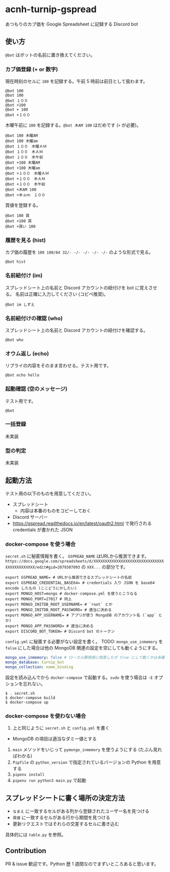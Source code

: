 # acnh-turnip-gspread
あつもりのカブ価を Google Spreadsheet に記録する Discord bot

## 使い方

`@bot` はボットの名前に置き換えてください。

### カブ価登録 (+ or 数字)

現在時刻のセルに `100` を記録する。午前 5 時前は前日として扱わます。

```
@bot 100
@bot 100
@bot １００
@bot +100
@bot + 100
@bot +１００
```

木曜午前に `100` を記録する。`@bot 木AM 100` はだめです (`+` が必要)。

```
@bot 100 木曜AM
@bot 100 木曜am
@bot １００　木曜ＡＭ
@bot １００　木ＡＭ
@bot １００　木午前
@bot +100 木曜AM
@bot +100 木曜am
@bot +１００　木曜ＡＭ
@bot +１００　木ＡＭ
@bot +１００　木午前
@bot +木AM 100
@bot +木ａｍ　１００
```

買値を登録する。

```
@bot 100 買
@bot +100 買
@bot +買い 100
```

### 履歴を見る (hist)

カブ価の履歴を `100 100/64 32/- -/- -/- -/- -/-` のような形式で見る。

``` 
@bot hist
```

### 名前紐付け (im)

スプレッドシート上の名前と Discord アカウントの紐付けを bot に覚えさせる。
名前は正確に入力してください (コピペ推奨)。

```
@bot im しずえ
```

### 名前紐付けの確認 (who)

スプレッドシート上の名前と Discord アカウントの紐付けを確認する。

```
@bot who
```

### オウム返し (echo)

リプライの内容をそのまま言わせる。テスト用です。

```
@bot echo hello
```

### 起動確認 (空のメッセージ)

テスト用です。

```
@bot
```

### 一括登録

未実装

### 型の判定

未実装

## 起動方法

テスト用の以下のものを用意してください。

- スプレッドシート
  - 内容は本番のものをコピーしておく
- Discord サーバー
- https://gspread.readthedocs.io/en/latest/oauth2.html で発行される credentials が書かれた JSON

### docker-compose を使う場合

`secret.sh` に秘匿情報を書く。
`GSPREAD_NAME` はURLから推測できます。
`https://docs.google.com/spreadsheets/d/XXXXXXXXXXXXXXXXXXXXXXXXXXXXXXXXXXXXXXXXXXXX/edit#gid=2079307093` の `XXX...` の部分です。

```shell script
export GSPREAD_NAME= # URLから推測できるスプレッドシートの名前
export GSPREAD_CREDENTIAL_BASE64= # credentials 入り JSON を base64 encode したもの (ここどうにかしたい)
export MONGO_HOST=mongo # docker-compose.yml を使うとこうなる
export MONGO_PORT=27017 # 同上
export MONGO_INITDB_ROOT_USERNAME= # `root` とか
export MONGO_INITDB_ROOT_PASSWORD= # 適当に決める
export MONGO_APP_USERNAME= # アプリが使う MongoDB のアカウント名 (`app` とか)
export MONGO_APP_PASSWORD= # 適当に決める
export DISCORD_BOT_TOKEN= # Discord bot のトークン
```

`config.yml` に秘匿する必要がない設定を書く。
TODO: `mongo_use_inmemory` を `false` にした場合は他の MongoDB 関連の設定を空にしても動くようにする。

```yaml
mongo_use_inmemory: false # ローカル開発用に用意したが true にして動くかは未確認。
mongo_database: turnip_bot
mongo_collection: name_binding
```

設定を読み込んでから `docker-compose` で起動する。`sudo` を使う場合は `-E` オプションを忘れない。

```shell script
$ . secret.sh
$ docker-compose build
$ docker-compose up
```

### docker-compose を使わない場合

1. 上と同じように `secret.sh` と `config.yml` を書く
  - MongoDB の項目は適当なダミー値とする
1. `main` メソッドをいじって `pymongo_inmemory` を使うようにする (たぶん見ればわかる)
1. `Pipfile` の `python_version` で指定されているバージョンの Python を用意する
1. `pipenv install`
1. `pipenv run python3 main.py` で起動

## スプレッドシートに書く場所の決定方法

- `なまえ` に一致するセルがある列から登録されたユーザー名を見つける
- `買値` に一致するセルがある行から期間を見つける
- 更新リクエストではそれらの交差するセルに書き込む

具体的には `table.py` を参照。

## Contribution

PR & issue 歓迎です。Python 歴 1 週間なのでまずいところあると思います。
